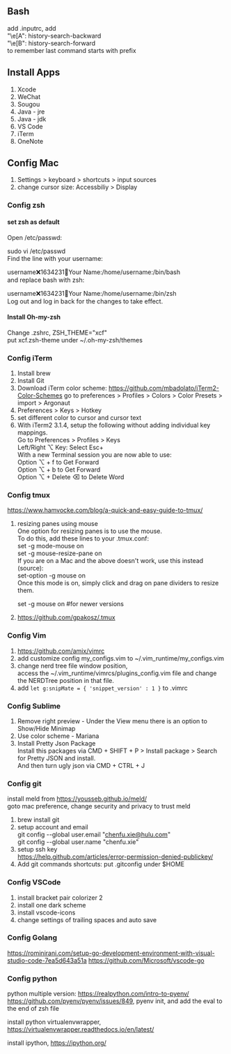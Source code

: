 ## Bash
add .inputrc, add  
"\e[A": history-search-backward  
"\e[B": history-search-forward  
to remember last command starts with prefix  

## Install Apps
1. Xcode  
2. WeChat
3. Sougou
4. Java - jre
5. Java - jdk
6. VS Code
7. iTerm
8. OneNote

## Config Mac
1. Settings > keyboard > shortcuts > input sources  
2. change cursor size: Accessbiliy > Display  

### Config zsh
#### set zsh as default  
Open /etc/passwd:  

sudo vi /etc/passwd  
Find the line with your username:  

username:x:1634231:100:Your Name:/home/username:/bin/bash  
and replace bash with zsh:  

username:x:1634231:100:Your Name:/home/username:/bin/zsh  
Log out and log in back for the changes to take effect.  
#### Install Oh-my-zsh  
Change .zshrc, ZSH_THEME="xcf"  
put xcf.zsh-theme under ~/.oh-my-zsh/themes  

### Config iTerm
1. Install brew
2. Install Git
3. Download iTerm color scheme: https://github.com/mbadolato/iTerm2-Color-Schemes
   go to preferences > Profiles > Colors > Color Presets > import > Argonaut
4. Preferences > Keys > Hotkey
5. set different color to cursor and cursor text
6. With iTerm2 3.1.4, setup the following without adding individual key mappings.  
   Go to Preferences > Profiles > Keys  
   Left/Right ⌥ Key: Select Esc+  
   With a new Terminal session you are now able to use:  
   Option ⌥ + f to Get Forward  
   Option ⌥ + b to Get Forward  
   Option ⌥ + Delete ⌫ to Delete Word  

### Config tmux
https://www.hamvocke.com/blog/a-quick-and-easy-guide-to-tmux/

1. resizing panes using mouse  
   One option for resizing panes is to use the mouse.   
   To do this, add these lines to your .tmux.conf:  
   set -g mode-mouse on  
   set -g mouse-resize-pane on  
   If you are on a Mac and the above doesn't work, use this instead (source):  
   set-option -g mouse on  
   Once this mode is on, simply click and drag on pane dividers to resize them.  
  
   set -g mouse on #for newer versions  
2. https://github.com/gpakosz/.tmux

### Config Vim
1. https://github.com/amix/vimrc  
2. add customize config my_configs.vim to ~/.vim_runtime/my_configs.vim  
3. change nerd tree file window position,  
   access the ~/.vim_runtime/vimrcs/plugins_config.vim file and change the NERDTree position in that file.
4. add ```let g:snipMate = { 'snippet_version' : 1 }``` to .vimrc

### Config Sublime
1. Remove right preview - Under the View menu there is an option to Show/Hide Minimap  
2. Use color scheme - Mariana  
3. Install Pretty Json Package  
   Install this packages via CMD + SHIFT + P > Install package > Search for Pretty JSON and install.  
   And then turn ugly json via CMD + CTRL + J  

### Config git
install meld from https://yousseb.github.io/meld/  
goto mac preference, change security and privacy to trust meld  
1. brew install git  
2. setup account and email  
   git config --global user.email "chenfu.xie@hulu.com"  
   git config --global user.name "chenfu.xie"  
3. setup ssh key  
   https://help.github.com/articles/error-permission-denied-publickey/  
4. Add git commands shortcuts: put .gitconfig under $HOME  

### Config VSCode
1. install bracket pair colorizer 2  
2. install one dark scheme  
3. install vscode-icons  
4. change settings of trailing spaces and auto save  

### Config Golang
https://rominirani.com/setup-go-development-environment-with-visual-studio-code-7ea5d643a51a
https://github.com/Microsoft/vscode-go

### Config python
python multiple version: https://realpython.com/intro-to-pyenv/
https://github.com/pyenv/pyenv/issues/849, pyenv init, and add the eval to the end of zsh file

install python virtualenvwrapper, https://virtualenvwrapper.readthedocs.io/en/latest/

install ipython, https://ipython.org/
